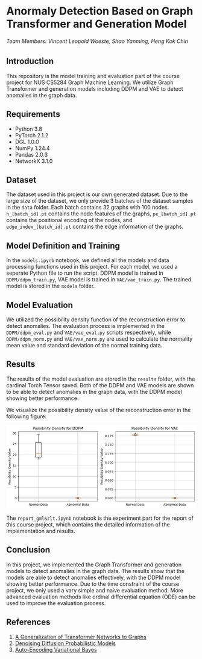 # Anormaly Detection Based on Graph Transformer and Generation Model

###### Team Members: Vincent Leopold Woeste, Shao Yanming, Heng Kok Chin


## Introduction

This repository is the model training and evaluation part of the course project for NUS CS5284 Graph Machine Learning. We utilize Graph Transformer and generation models including DDPM and VAE to detect anomalies in the graph data.


## Requirements

- Python 3.8
- PyTorch 2.1.2
- DGL 1.0.0
- NumPy 1.24.4
- Pandas 2.0.3
- NetworkX 3.1.0


## Dataset

The dataset used in this project is our own generated dataset. Due to the large size of the dataset, we only provide 3 batches of the dataset samples in the `data` folder. Each batch contains 32 graphs with 100 nodes. `h_[batch_id].pt` contains the node features of the graphs, `pe_[batch_id].pt` contains the positional encoding of the nodes, and `edge_index_[batch_id].pt` contains the edge information of the graphs.


## Model Definition and Training

In the `models.ipynb` notebook, we defined all the models and data processing functions used in this project. For each model, we used a seperate Python file to run the script. DDPM model is trained in `DDPM/ddpm_train.py`, VAE model is trained in `VAE/vae_train.py`. The trained model is stored in the `models` folder.


## Model Evaluation

We utilized the possibility density function of the reconstruction error to detect anomalies. The evaluation process is implemented in the `DDPM/ddpm_eval.py` and `VAE/vae_eval.py` scripts respectively, while `DDPM/ddpm_norm.py` and `VAE/vae_norm.py` are used to calculate the normality mean value and standard deviation of the normal training data.


## Results

The results of the model evaluation are stored in the `results` folder, with the cardinal Torch Tensor saved. Both of the DDPM and VAE models are shown to be able to detect anomalies in the graph data, with the DDPM model showing better performance.

We visualize the possibility density value of the reconstruction error in the following figure:


![Possibility Density](results/PDF.png)


The `report_gml&rlt.ipynb` notebook is the experiment part for the report of this course project, which contains the detailed information of the implementation and results.


## Conclusion

In this project, we implemented the Graph Transformer and generation models to detect anomalies in the graph data. The results show that the models are able to detect anomalies effectively, with the DDPM model showing better performance. Due to the time constraint of the course project, we only used a vary simple and naive evaluation method. More advanced evaluation methods like ordinal differential equation (ODE) can be used to improve the evaluation process.


## References

1. [A Generalization of Transformer Networks to Graphs](https://arxiv.org/pdf/2012.09699)
2. [Denoising Diffusion Probabilistic Models](https://arxiv.org/pdf/2006.11239)
3. [Auto-Encoding Variational Bayes](https://arxiv.org/pdf/1312.6114)
